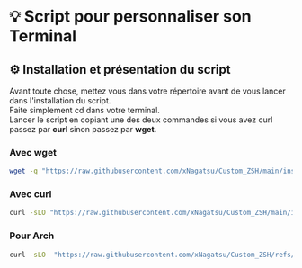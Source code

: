 # 💡 Script pour personnaliser son Terminal

## ⚙️ Installation et présentation du script  

Avant toute chose, mettez vous dans votre répertoire avant de vous lancer dans l'installation du script.  
Faite simplement cd dans votre terminal.  
Lancer le script en copiant une des deux commandes si vous avez curl passez par **curl** sinon passez par **wget**.  

### Avec wget
``` bash
wget -q "https://raw.githubusercontent.com/xNagatsu/Custom_ZSH/main/install_zsh.sh" && chmod +x install_zsh.sh && ./install_zsh.sh  
```
### Avec curl

``` bash
curl -sLO "https://raw.githubusercontent.com/xNagatsu/Custom_ZSH/main/install_zsh.sh" && chmod +x install_zsh.sh && ./install_zsh.sh  
```

### Pour Arch

``` bash
curl -sLO  "https://raw.githubusercontent.com/xNagatsu/Custom_ZSH/refs/heads/main/arch_zsh.sh" 
```

